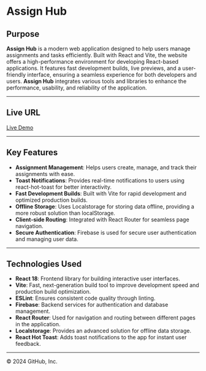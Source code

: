 # Assign Hub

## Purpose

**Assign Hub** is a modern web application designed to help users manage assignments and tasks efficiently. Built with React and Vite, the website offers a high-performance environment for developing React-based applications. It features fast development builds, live previews, and a user-friendly interface, ensuring a seamless experience for both developers and users. **Assign Hub** integrates various tools and libraries to enhance the performance, usability, and reliability of the application.

---

## Live URL

[Live Demo](https://assign-hub-9f6e7.web.app/)

---

## Key Features

- **Assignment Management**: Helps users create, manage, and track their assignments with ease.
- **Toast Notifications**: Provides real-time notifications to users using react-hot-toast for better interactivity.
- **Fast Development Builds**: Built with Vite for rapid development and optimized production builds.
- **Offline Storage**: Uses Localstorage for storing data offline, providing a more robust solution than localStorage.
- **Client-side Routing**: Integrated with React Router for seamless page navigation.
- **Secure Authentication**: Firebase is used for secure user authentication and managing user data.

---

## Technologies Used

- **React 18**: Frontend library for building interactive user interfaces.
- **Vite**: Fast, next-generation build tool to improve development speed and production build optimization.
- **ESLint**: Ensures consistent code quality through linting.
- **Firebase**: Backend services for authentication and database management.
- **React Router**: Used for navigation and routing between different pages in the application.
- **Localstorage**: Provides an advanced solution for offline data storage.
- **React Hot Toast**: Adds toast notifications to the app for instant user feedback.

---

© 2024 GitHub, Inc.
